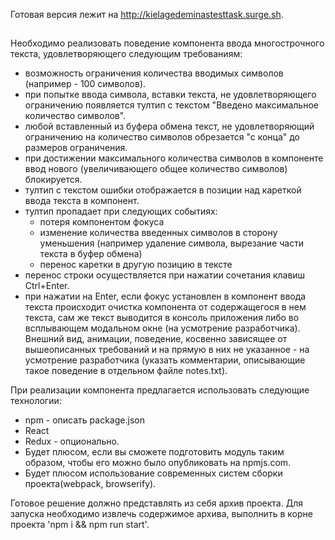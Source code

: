 Готовая версия лежит на http://kielagedeminastesttask.surge.sh.

##

Необходимо реализовать поведение компонента ввода многострочного текста, удовлетворяющего следующим требованиям:
* возможность ограничения количества вводимых символов (например - 100 символов).
* при попытке ввода символа, вставки текста, не удовлетворяющего ограничению появляется тултип с текстом "Введено максимальное количество символов".
* любой вставленный из буфера обмена текст, не удовлетворяющий ограничению на количество символов обрезается "с конца" до размеров ограничения.
* при достижении максимального количества символов в компоненте ввод нового (увеличивающего общее количество символов) блокируется.
* тултип с текстом ошибки отображается в позиции над кареткой ввода текста в компонент.
* тултип пропадает при следующих событиях:
  * потеря компонентом фокуса
  * изменение количества введенных символов в сторону уменьшения (например удаление символа, вырезание части текста в буфер обмена)
  * перенос каретки в другую позицию в тексте
* перенос строки осуществляется при нажатии сочетания клавиш Ctrl+Enter.
* при нажатии на Enter, если фокус установлен в компонент ввода текста происходит очистка компонента от содержащегося в нем текста, сам же текст выводится в консоль приложения либо во всплывающем модальном окне (на усмотрение разработчика).
Внешний вид, анимации, поведение, косвенно зависящее от вышеописанных требований
и на прямую в них не указанное - на усмотрение разработчика
(указать комментарии, описывающие такое поведение в отдельном файле notes.txt).

При реализации компонента предлагается использовать следующие технологии:
* npm - описать package.json
* React
* Redux - опционально.
* Будет плюсом, если вы сможете подготовить модуль таким образом, чтобы его можно было опубликовать на npmjs.com.
* Будет плюсом использование современных систем сборки проекта(webpack, browserify).

Готовое решение должно представлять из себя архив проекта.
Для запуска необходимо извлечь содержимое архива, выполнить в корне проекта 'npm i && npm run start'.
